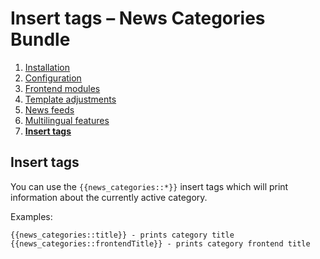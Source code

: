 # Insert tags – News Categories Bundle

1. [Installation](installation.md)
2. [Configuration](configuration.md)
3. [Frontend modules](frontend-modules.md)
4. [Template adjustments](template-adjustments.md)
5. [News feeds](news-feeds.md)
6. [Multilingual features](multilingual-features.md)
7. [**Insert tags**](insert-tags.md)


## Insert tags

You can use the `{{news_categories::*}}` insert tags which will print information about the currently active category.

Examples:

```
{{news_categories::title}} - prints category title
{{news_categories::frontendTitle}} - prints category frontend title
```
